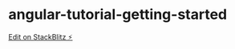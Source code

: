 # angular-tutorial-getting-started

[Edit on StackBlitz ⚡️](https://stackblitz.com/edit/angular-ktxaqq)